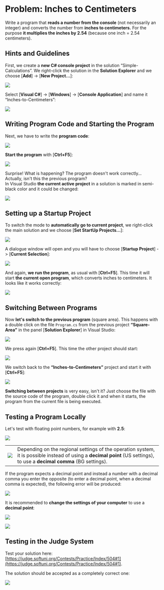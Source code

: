 # Problem: Inches to Centimeters

Write a program that **reads a number from the console** \(not necessarily an integer\) and converts the number from **inches to centimeters.** For the purpose **it multiplies the inches by 2.54** \(because one inch = 2.54 centimeters\).

## Hints and Guidelines

First, we create a **new C\# console project** in the solution “Simple-Calculations”. We right-click the solution in the **Solution Explorer** and we choose \[**Add**\] -&gt; \[**New Project…**\]:

![](/assets/chapter-2-images/02.Inches-to-centimeters-01.png)

Select \[**Visual C\#**\] -&gt; \[**Windows**\] -&gt; \[**Console Application**\] and name it “Inches-to-Centimeters”:

![](/assets/chapter-2-images/02.Inches-to-centimeters-02.png)

## Writing Program Code and Starting the Program

Next, we have to write the **program code**:

![](/assets/chapter-2-images/02.Inches-to-centimeters-03.png)

**Start the program** with \[**Ctrl+F5**\]:

![](/assets/chapter-2-images/02.Inches-to-centimeters-04.png)

Surprise! What is happening? The program doesn't work correctly… Actually, isn't this the previous program?  
In Visual Studio **the current active project** in a solution is marked in semi-black color and it could be changed:

![](/assets/chapter-2-images/02.Inches-to-centimeters-05.png)

## Setting up a Startup Project

To switch the mode to **automatically go to current project**, we right-click the main solution and we choose \[**Set StartUp Projects…**\]:

![](/assets/chapter-2-images/02.Inches-to-centimeters-06.png)

A dialogue window will open and you will have to choose \[**Startup Project**\] -&gt; \[**Current Selection**\]:

![](/assets/chapter-2-images/02.Inches-to-centimeters-07.png)

And again, **we run the program**, as usual with \[**Ctrl+F5**\]. This time it will start **the current open program**, which converts inches to centimeters. It looks like it works correctly:

![](/assets/chapter-2-images/02.Inches-to-centimeters-08.png)

## Switching Between Programs

Now **let's switch to the previous program** \(square area\). This happens with a double click on the file `Program.cs` from the previous project **“Square-Area”** in the panel \[**Solution Explorer**\] in Visual Studio:

![](/assets/chapter-2-images/02.Inches-to-centimeters-12.png)

We press again \[**Ctrl+F5**\]. This time the other project should start:

![](/assets/chapter-2-images/02.Inches-to-centimeters-11.png)

We switch back to the **“Inches-to-Centimeters”** project and start it with \[**Ctrl+F5**\]:

![](/assets/chapter-2-images/02.Inches-to-centimeters-09.png)

**Switching between projects** is very easy, isn't it? Just choose the file with the source code of the program, double click it and when it starts, the program from the current file is being executed.

## Testing a Program Locally

Let's test with floating point numbers, for example with **2.5**:

![](/assets/chapter-2-images/02.Inches-to-centimeters-10.png)

<table><tr><td><img src="/assets/alert-icon.png" style="max-width:50px" /></td>
<td>Depending on the regional settings of the operation system, it is possible instead of using a <b>decimal point </b> (US settings), to use a <b>decimal comma</b> (BG settings).</td>
</tr></table>

If the program expects a decimal point and instead a number with a decimal comma you enter the opposite (to enter a decimal point, when a decimal comma is expected), the following error will be produced:

![](/assets/chapter-2-images/02.Inches-to-centimeters-13.png)

It is recommended to **change the settings of your computer** to use a **decimal point**:

![](/assets/chapter-2-images/02.Inches-to-centimeters-14.png)

![](/assets/chapter-2-images/02.Inches-to-centimeters-15.png)

## Testing in the Judge System

Test your solution here: [https://judge.softuni.org/Contests/Practice/Index/504#1](https://judge.softuni.org/Contests/Practice/Index/504#1).

The solution should be accepted as a completely correct one:

![](/assets/chapter-2-images/02.Inches-to-centimeters-16.png)
